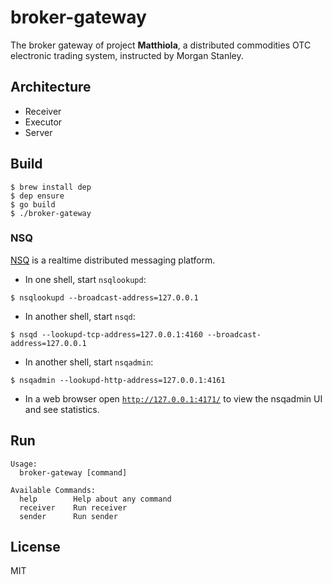# broker-gateway

The broker gateway of project **Matthiola**, a distributed commodities OTC electronic trading system, instructed by Morgan Stanley. 

## Architecture

- Receiver
- Executor
- Server

## Build

```shell
$ brew install dep
$ dep ensure
$ go build
$ ./broker-gateway
```

### NSQ

[NSQ](https://nsq.io/) is a realtime distributed messaging platform.

- In one shell, start `nsqlookupd`:

```shell
$ nsqlookupd --broadcast-address=127.0.0.1
```

- In another shell, start `nsqd`:

```shell
$ nsqd --lookupd-tcp-address=127.0.0.1:4160 --broadcast-address=127.0.0.1
```

- In another shell, start `nsqadmin`:

```shell
$ nsqadmin --lookupd-http-address=127.0.0.1:4161
```

- In a web browser open [`http://127.0.0.1:4171/`](http://127.0.0.1:4171/) to view the nsqadmin UI and see statistics.

## Run

```shell
Usage:
  broker-gateway [command]

Available Commands:
  help        Help about any command
  receiver    Run receiver
  sender      Run sender
```

## License

MIT